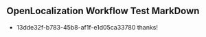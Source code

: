 ## OpenLocalization Workflow Test MarkDown
* 13dde32f-b783-45b8-af1f-e1d05ca33780 
thanks!<!--HONumber=Mar16_HO3-->
